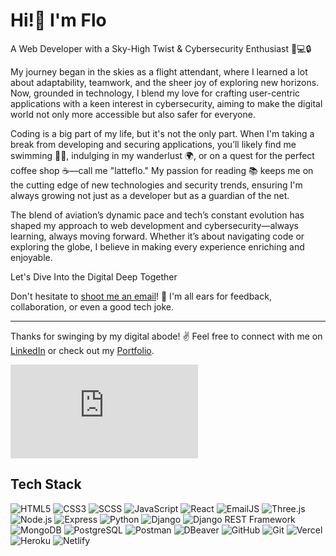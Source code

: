 
# Hi!👋 I'm Flo

A Web Developer with a Sky-High Twist & Cybersecurity Enthusiast 🛫💻🔒

My journey began in the skies as a flight attendant, where I learned a lot about adaptability, teamwork, and the sheer joy of exploring new horizons. Now, grounded in technology, I blend my love for crafting user-centric applications with a keen interest in cybersecurity, aiming to make the digital world not only more accessible but also safer for everyone.

Coding is a big part of my life, but it's not the only part. When I'm taking a break from developing and securing applications, you’ll likely find me swimming 🏊‍♀️, indulging in my wanderlust 🌍, or on a quest for the perfect coffee shop ☕—call me "latteflo." My passion for reading 📚 keeps me on the cutting edge of new technologies and security trends, ensuring I'm always growing not just as a developer but as a guardian of the net.

The blend of aviation’s dynamic pace and tech’s constant evolution has shaped my approach to web development and cybersecurity—always learning, always moving forward. Whether it’s about navigating code or exploring the globe, I believe in making every experience enriching and enjoyable.

Let's Dive Into the Digital Deep Together

Don't hesitate to [shoot me an email](mailto:sf.simion.f@gmail.com)! 📩 I'm all ears for feedback, collaboration, or even a good tech joke.

---

Thanks for swinging by my digital abode! ✌️ Feel free to connect with me on [LinkedIn]([https://www.linkedin.com/in/your-linkedin-profile/](https://www.linkedin.com/in/florentina-simion/)) or check out my [Portfolio]([http://www.your-portfolio-site.com/](https://florentina-simion-portfolio.vercel.app/)).

<iframe src="https://tryhackme.com/api/v2/badges/public-profile?userPublicId=2553855" style='border:none;'></iframe>


## Tech Stack

![HTML5](https://img.shields.io/badge/-HTML5-E34F26?style=flat-square&logo=html5&logoColor=white)
![CSS3](https://img.shields.io/badge/-CSS3-1572B6?style=flat-square&logo=css3)
![SCSS](https://img.shields.io/badge/-SCSS-CC6699?style=flat-square&logo=sass&logoColor=white)
![JavaScript](https://img.shields.io/badge/-JavaScript-black?style=flat-square&logo=javascript)
![React](https://img.shields.io/badge/-React-61DAFB?style=flat-square&logo=react&logoColor=white)
![EmailJS](https://img.shields.io/badge/-EmailJS-red?style=flat-square&logo=emailjs)
![Three.js](https://img.shields.io/badge/-Three.js-black?style=flat-square&logo=three.js)
![Node.js](https://img.shields.io/badge/-Node.js-339933?style=flat-square&logo=node.js&logoColor=white)
![Express](https://img.shields.io/badge/-Express-black?style=flat-square&logo=express)
![Python](https://img.shields.io/badge/-Python-3776AB?style=flat-square&logo=python&logoColor=white)
![Django](https://img.shields.io/badge/-Django-092E20?style=flat-square&logo=django)
![Django REST Framework](https://img.shields.io/badge/-DRF-A30000?style=flat-square&logo=django-rest-framework)
![MongoDB](https://img.shields.io/badge/-MongoDB-47A248?style=flat-square&logo=mongodb)
![PostgreSQL](https://img.shields.io/badge/-PostgreSQL-336791?style=flat-square&logo=postgresql)
![Postman](https://img.shields.io/badge/-Postman-FF6C37?style=flat-square&logo=postman&logoColor=white)
![DBeaver](https://img.shields.io/badge/-DBeaver-405050?style=flat-square&logo=dbeaver&logoColor=white)
![GitHub](https://img.shields.io/badge/-GitHub-181717?style=flat-square&logo=github)
![Git](https://img.shields.io/badge/-Git-F05032?style=flat-square&logo=git&logoColor=white)
![Vercel](https://img.shields.io/badge/-Vercel-black?style=flat-square&logo=vercel)
![Heroku](https://img.shields.io/badge/-Heroku-430098?style=flat-square&logo=heroku)
![Netlify](https://img.shields.io/badge/-Netlify-00C7B7?style=flat-square&logo=netlify)

